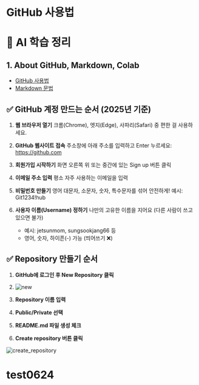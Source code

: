 # GitHub 사용법
# 📘 AI 학습 정리

## 1. About GitHub, Markdown, Colab

- [GitHub 사용법](./github.md)
- [Markdown 문법](./markdown.md)
## ✅ GitHub 계정 만드는 순서 (2025년 기준)

1. **웹 브라우저 열기**
   크롬(Chrome), 엣지(Edge), 사파리(Safari) 중 편한 걸 사용하세요.

2. **GitHub 웹사이트 접속**
   주소창에 아래 주소를 입력하고 Enter 누르세요: https://github.com

3. **회원가입 시작하기**
   화면 오른쪽 위 또는 중간에 있는 Sign up 버튼 클릭

4. **이메일 주소 입력**
   평소 자주 사용하는 이메일을 입력

5. **비밀번호 만들기**
   영어 대문자, 소문자, 숫자, 특수문자를 섞어 안전하게!
   예시: Git1234!hub

6. **사용자 이름(Username) 정하기**
   나만의 고유한 이름을 지어요 (다른 사람이 쓰고 있으면 불가)
   - 예시: jetsunmom, sungsookjang66 등
   - 영어, 숫자, 하이픈(-) 가능 (띄어쓰기 ❌)

## ✅ Repository 만들기 순서

1. **GitHub에 로그인 후 New Repository 클릭**
2. ![new](https://github.com/user-attachments/assets/3481a680-f677-403b-be8c-1fe59d5aa7cb)

3. **Repository 이름 입력**
4. **Public/Private 선택**
5. **README.md 파일 생성 체크**
6. **Create repository 버튼 클릭**

![create_repository](https://github.com/user-attachments/assets/8c2eb16b-8dfc-465a-88cd-d35770d12df0)
# test0624
